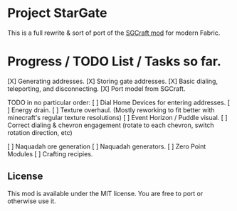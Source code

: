 # Project StarGate

This is a full rewrite & sort of port of the [SGCraft mod](https://github.com/AlmuraDev/SGCraft) for modern Fabric.

# Progress / TODO List / Tasks so far.

[X] Generating addresses.
[X] Storing gate addresses.
[X] Basic dialing, teleporting, and disconnecting.
[X] Port model from SGCraft.

TODO in no particular order:
[ ] Dial Home Devices for entering addresses.
[ ] Energy drain.
[ ] Texture overhaul. (Mostly reworking to fit better with minecraft's regular texture resolutions)
[ ] Event Horizon / Puddle visual.
[ ] Correct dialing & chevron engagement (rotate to each chevron, switch rotation direction, etc)

[ ] Naquadah ore generation
[ ] Naquadah generators.
[ ] Zero Point Modules
[ ] Crafting recipies.

## License

This mod is available under the MIT license. You are free to port or otherwise use it.